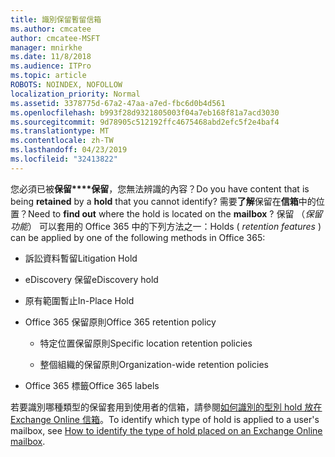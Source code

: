 ```yaml
---
title: 識別保留暫留信箱
ms.author: cmcatee
author: cmcatee-MSFT
manager: mnirkhe
ms.date: 11/8/2018
ms.audience: ITPro
ms.topic: article
ROBOTS: NOINDEX, NOFOLLOW
localization_priority: Normal
ms.assetid: 3378775d-67a2-47aa-a7ed-fbc6d0b4d561
ms.openlocfilehash: b993f28d9321805003f04a7eb168f81a7acd3030
ms.sourcegitcommit: 9d78905c512192ffc4675468abd2efc5f2e4baf4
ms.translationtype: MT
ms.contentlocale: zh-TW
ms.lasthandoff: 04/23/2019
ms.locfileid: "32413822"
---
```

<span data-ttu-id="86f8f-102">您必須已被**保留\*\*\*\*保留**，您無法辨識的內容？</span><span class="sxs-lookup"><span data-stu-id="86f8f-102">Do you have content that is being **retained** by a **hold** that you cannot identify?</span></span> <span data-ttu-id="86f8f-103">需要**了解**保留在**信箱**中的位置？</span><span class="sxs-lookup"><span data-stu-id="86f8f-103">Need to **find out** where the hold is located on the **mailbox** ?</span></span> <span data-ttu-id="86f8f-104">保留 （*保留功能*） 可以套用的 Office 365 中的下列方法之一：</span><span class="sxs-lookup"><span data-stu-id="86f8f-104">Holds (  *retention features*  ) can be applied by one of the following methods in Office 365:</span></span> 
  
- <span data-ttu-id="86f8f-105">訴訟資料暫留</span><span class="sxs-lookup"><span data-stu-id="86f8f-105">Litigation Hold</span></span> 
    
- <span data-ttu-id="86f8f-106">eDiscovery 保留</span><span class="sxs-lookup"><span data-stu-id="86f8f-106">eDiscovery hold</span></span>
    
- <span data-ttu-id="86f8f-107">原有範圍暫止</span><span class="sxs-lookup"><span data-stu-id="86f8f-107">In-Place Hold</span></span>
    
- <span data-ttu-id="86f8f-108">Office 365 保留原則</span><span class="sxs-lookup"><span data-stu-id="86f8f-108">Office 365 retention policy</span></span> 
    
  - <span data-ttu-id="86f8f-109">特定位置保留原則</span><span class="sxs-lookup"><span data-stu-id="86f8f-109">Specific location retention policies</span></span>
    
  - <span data-ttu-id="86f8f-110">整個組織的保留原則</span><span class="sxs-lookup"><span data-stu-id="86f8f-110">Organization-wide retention policies</span></span>
    
- <span data-ttu-id="86f8f-111">Office 365 標籤</span><span class="sxs-lookup"><span data-stu-id="86f8f-111">Office 365 labels</span></span>
    
<span data-ttu-id="86f8f-112">若要識別哪種類型的保留套用到使用者的信箱，請參閱[如何識別的型別 hold 放在 Exchange Online 信箱](https://docs.microsoft.com/office365/securitycompliance/identify-a-hold-on-an-exchange-online-mailbox)。</span><span class="sxs-lookup"><span data-stu-id="86f8f-112">To identify which type of hold is applied to a user's mailbox, see [How to identify the type of hold placed on an Exchange Online mailbox](https://docs.microsoft.com/office365/securitycompliance/identify-a-hold-on-an-exchange-online-mailbox).</span></span>
  

